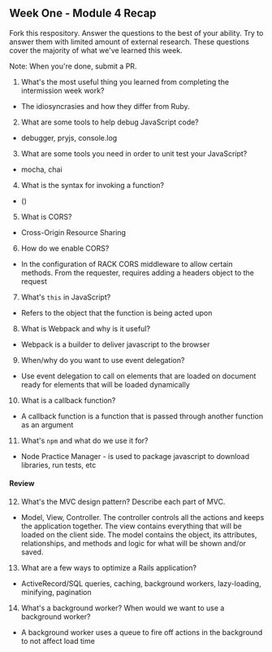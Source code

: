 ## Week One - Module 4 Recap

Fork this respository. Answer the questions to the best of your ability. Try to answer them with limited amount of external research. These questions cover the majority of what we've learned this week. 

Note: When you're done, submit a PR. 

1. What's the most useful thing you learned from completing the intermission week work?

* The idiosyncrasies and how they differ from Ruby.

2. What are some tools to help debug JavaScript code?

* debugger, pryjs, console.log

3. What are some tools you need in order to unit test your JavaScript?

* mocha, chai

4. What is the syntax for invoking a function?

* ()

5. What is CORS?

* Cross-Origin Resource Sharing

6. How do we enable CORS?

* In the configuration of RACK CORS middleware to allow certain methods. From the requester, requires adding a headers object to the request

7. What's `this` in JavaScript?

* Refers to the object that the function is being acted upon

8. What is Webpack and why is it useful?

* Webpack is a builder to deliver javascript to the browser

9. When/why do you want to use event delegation?

* Use event delegation to call on elements that are loaded on document ready for elements that will be loaded dynamically

10. What is a callback function?

* A callback function is a function that is passed through another function as an argument

11. What's `npm` and what do we use it for?

* Node Practice Manager - is used to package javascript to download libraries, run tests, etc

#### Review  
12. What's the MVC design pattern? Describe each part of MVC.

* Model, View, Controller. The controller controls all the actions and keeps the application together. The view contains everything that will be loaded on the client side. The model contains the object, its attributes, relationships, and methods and logic for what will be shown and/or saved.

13. What are a few ways to optimize a Rails application?

* ActiveRecord/SQL queries, caching, background workers, lazy-loading, minifying, pagination

14. What's a background worker? When would we want to use a background worker?

* A background worker uses a queue to fire off actions in the background to not affect load time

